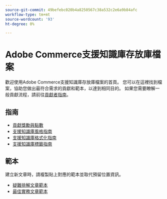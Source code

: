```yaml
---
source-git-commit: 49befebc020b4a8250567c38a532c2e6a9b84afc
workflow-type: tm+mt
source-wordcount: '93'
ht-degree: 0%

---
```

# Adobe Commerce支援知識庫存放庫檔案

歡迎使用Adobe Commerce支援知識庫存放庫檔案的首頁。
您可以在這裡找到檔案，協助您做出最符合需求的貢獻和範本，以達到相同目的。
如果您需要瞭解一般貢獻流程，請前往[貢獻者指南](../.github/CONTRIBUTING.md)。

## 指南

* [貢獻獎勵與點數](contribution-points.md)
* [支援知識庫風格指南](guides/support-kb-styleguide.md)
* [支援知識庫格式化指南](guides/kb-formatting-guide.md)
* [支援知識庫標籤指南](guides/kb-labels-guide.md)

## 範本

建立新文章時，請複製貼上對應的範本並取代預留位置資訊。

* [疑難排解文章範本](article-templates/troubleshooting-template.md)
* [最佳實務文章範本](article-templates/best-practice-template.md)
